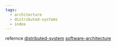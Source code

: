 ```yaml
---
tags:
  - architecture
  - distributed-systems
  - index
---
```








refernce
[distributed-system](https://www.freecodecamp.org/news/design-patterns-for-distributed-systems/)
[software-architecture](https://www.freecodecamp.org/news/an-introduction-to-software-architecture-patterns/)



